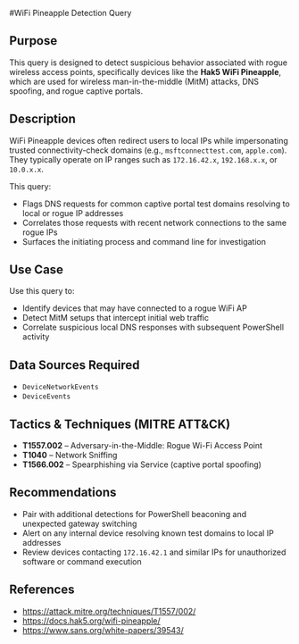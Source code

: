 #WiFi Pineapple Detection Query

## Purpose
This query is designed to detect suspicious behavior associated with rogue wireless access points, specifically devices like the **Hak5 WiFi Pineapple**, which are used for wireless man-in-the-middle (MitM) attacks, DNS spoofing, and rogue captive portals.

## Description
WiFi Pineapple devices often redirect users to local IPs while impersonating trusted connectivity-check domains (e.g., `msftconnecttest.com`, `apple.com`). They typically operate on IP ranges such as `172.16.42.x`, `192.168.x.x`, or `10.0.x.x`.

This query:
- Flags DNS requests for common captive portal test domains resolving to local or rogue IP addresses
- Correlates those requests with recent network connections to the same rogue IPs
- Surfaces the initiating process and command line for investigation

## Use Case
Use this query to:
- Identify devices that may have connected to a rogue WiFi AP
- Detect MitM setups that intercept initial web traffic
- Correlate suspicious local DNS responses with subsequent PowerShell activity

## Data Sources Required
- `DeviceNetworkEvents`
- `DeviceEvents`

## Tactics & Techniques (MITRE ATT&CK)
- **T1557.002** – Adversary-in-the-Middle: Rogue Wi-Fi Access Point
- **T1040** – Network Sniffing
- **T1566.002** – Spearphishing via Service (captive portal spoofing)

## Recommendations
- Pair with additional detections for PowerShell beaconing and unexpected gateway switching
- Alert on any internal device resolving known test domains to local IP addresses
- Review devices contacting `172.16.42.1` and similar IPs for unauthorized software or command execution

## References
- https://attack.mitre.org/techniques/T1557/002/
- https://docs.hak5.org/wifi-pineapple/
- https://www.sans.org/white-papers/39543/
